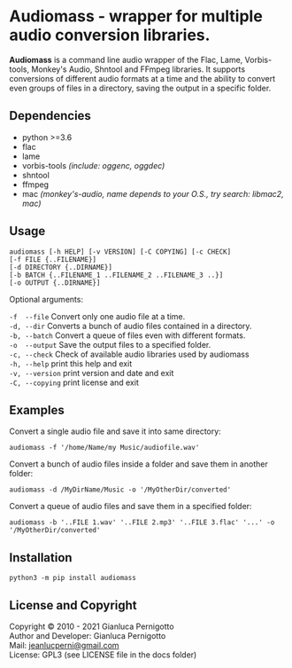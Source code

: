 
# Audiomass - wrapper for multiple audio conversion libraries.

**Audiomass** is a command line audio wrapper of the Flac, Lame, Vorbis-tools, 
Monkey's Audio, Shntool and FFmpeg libraries. 
It supports conversions of different audio formats at a time and the ability 
to convert even groups of files in a directory, saving the output in a specific 
folder.

## Dependencies  

- python >=3.6   
- flac   
- lame   
- vorbis-tools *(include: oggenc, oggdec)*   
- shntool   
- ffmpeg   
- mac *(monkey's-audio, name depends to your O.S., try search: libmac2, mac)*   

## Usage

```
audiomass [-h HELP] [-v VERSION] [-C COPYING] [-c CHECK]
[-f FILE {..FILENAME}]
[-d DIRECTORY {..DIRNAME}]
[-b BATCH {..FILENAME_1 ..FILENAME_2 ..FILENAME_3 ..}] 
[-o OUTPUT {..DIRNAME}]
```   
  
Optional arguments:   

  `-f  --file`     Convert only one audio file at a time.   
  `-d, --dir`      Converts a bunch of audio files contained in a directory.   
  `-b, --batch`    Convert a queue of files even with different formats.   
  `-o  --output`   Save the output files to a specified folder.   
  `-c, --check`    Check of available audio libraries used by audiomass   
  `-h, --help`     print this help and exit   
  `-v, --version`  print version and date and exit   
  `-C, --copying`  print license and exit   

## Examples 

Convert a single audio file and save it into same directory:   

`audiomass -f '/home/Name/my Music/audiofile.wav'`   

Convert a bunch of audio files inside a folder and save them in another folder:   

`audiomass -d /MyDirName/Music -o '/MyOtherDir/converted'`   

Convert a queue of audio files and save them in a specified folder:   

`audiomass -b '..FILE 1.wav' '..FILE 2.mp3' '..FILE 3.flac' '...' -o '/MyOtherDir/converted'`

## Installation

`python3 -m pip install audiomass`   

## License and Copyright

Copyright © 2010 - 2021 Gianluca Pernigotto   
Author and Developer: Gianluca Pernigotto   
Mail: <jeanlucperni@gmail.com>   
License: GPL3 (see LICENSE file in the docs folder)   
